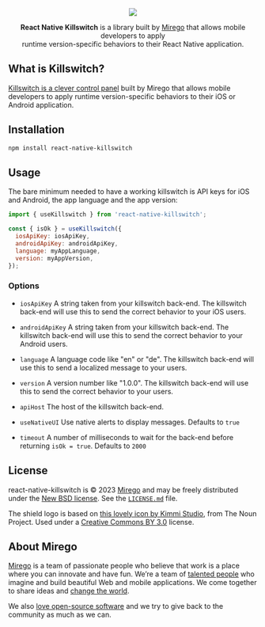<div align="center">
  <img src="https://user-images.githubusercontent.com/425073/227933488-ddd066e5-10ca-4946-97ad-60268dfe894c.png">

  <p>
    <strong>React Native Killswitch</strong> is a library built by <a href="https://www.mirego.com">Mirego</a> that allows mobile developers to apply<br /> runtime version-specific behaviors to their React Native application.
  </p>
</div>


## What is Killswitch?

[Killswitch is a clever control panel](https://github.com/mirego/killswitch) built by Mirego that allows mobile developers to apply runtime version-specific behaviors to their iOS or Android application.

## Installation

```sh
npm install react-native-killswitch
```

## Usage

The bare minimum needed to have a working killswitch is API keys for iOS and Android,
the app language and the app version:

```js
import { useKillswitch } from 'react-native-killswitch';

const { isOk } = useKillswitch({
  iosApiKey: iosApiKey,
  androidApiKey: androidApiKey,
  language: myAppLanguage,
  version: myAppVersion,
});
```

### Options

- `iosApiKey`
  A string taken from your killswitch back-end. The killswitch back-end will use
  this to send the correct behavior to your iOS users.

- `androidApiKey`
  A string taken from your killswitch back-end. The killswitch back-end will use
  this to send the correct behavior to your Android users.

- `language`
  A language code like "en" or "de". The killswitch back-end will use this to
  send a localized message to your users.

- `version`
  A version number like "1.0.0". The killswitch back-end will use this to send
  the correct behavior to your users.

- `apiHost`
  The host of the killswitch back-end.

- `useNativeUI`
  Use native alerts to display messages. Defaults to `true`

- `timeout`
  A number of milliseconds to wait for the back-end before returning `isOk = true`. Defaults to `2000`

## License

react-native-killswitch is © 2023 [Mirego](https://www.mirego.com) and may be freely distributed under the [New BSD license](http://opensource.org/licenses/BSD-3-Clause). See the [`LICENSE.md`](./LICENSE.md) file.

The shield logo is based on [this lovely icon by Kimmi Studio](https://thenounproject.com/icon/shield-1055246/), from The Noun Project. Used under a [Creative Commons BY 3.0](http://creativecommons.org/licenses/by/3.0/) license.

## About Mirego

[Mirego](https://www.mirego.com) is a team of passionate people who believe that work is a place where you can innovate and have fun. We’re a team of [talented people](https://life.mirego.com) who imagine and build beautiful Web and mobile applications. We come together to share ideas and [change the world](http://www.mirego.org).

We also [love open-source software](https://open.mirego.com) and we try to give back to the community as much as we can.
